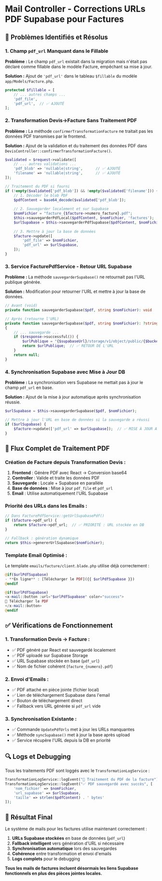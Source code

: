 # Mail Controller - Corrections URLs PDF Supabase pour Factures

## 🎯 Problèmes Identifiés et Résolus

### 1. **Champ `pdf_url` Manquant dans le Fillable**

**Problème :** Le champ `pdf_url` existait dans la migration mais n'était pas déclaré comme fillable dans le modèle Facture, empêchant sa mise à jour.

**Solution :** Ajout de `'pdf_url'` dans le tableau `$fillable` du modèle `app/Models/Facture.php`.

```php
protected $fillable = [
    // ... autres champs ...
    'pdf_file',
    'pdf_url',  // ✅ AJOUTÉ
];
```

### 2. **Transformation Devis→Facture Sans Traitement PDF**

**Problème :** La méthode `confirmerTransformationFacture` ne traitait pas les données PDF transmises par le frontend.

**Solution :** Ajout de la validation et du traitement des données PDF dans `DevisController::confirmerTransformationFacture()`.

```php
$validated = $request->validate([
    // ... autres validations ...
    'pdf_blob' => 'nullable|string',      // ✅ AJOUTÉ
    'filename' => 'nullable|string',      // ✅ AJOUTÉ
]);

// Traitement du PDF si fourni
if (!empty($validated['pdf_blob']) && !empty($validated['filename'])) {
    // 1. Décoder le blob PDF
    $pdfContent = base64_decode($validated['pdf_blob']);
    
    // 2. Sauvegarder localement et sur Supabase
    $nomFichier = "facture_{$facture->numero_facture}.pdf";
    $this->sauvegarderPdfLocal($pdfContent, $nomFichier, 'factures');
    $urlSupabase = $this->sauvegarderPdfSupabase($pdfContent, $nomFichier, 'factures');
    
    // 3. Mettre à jour la base de données
    $facture->update([
        'pdf_file' => $nomFichier,
        'pdf_url' => $urlSupabase,
    ]);
}
```

### 3. **Service FacturePdfService - Retour URL Supabase**

**Problème :** La méthode `sauvegarderSupabase()` ne retournait pas l'URL publique générée.

**Solution :** Modification pour retourner l'URL et mettre à jour la base de données.

```php
// Avant (void)
private function sauvegarderSupabase($pdf, string $nomFichier): void

// Après (retourne l'URL)
private function sauvegarderSupabase($pdf, string $nomFichier): ?string
{
    // ... sauvegarde ...
    if ($response->successful()) {
        $urlPublique = "{$supabaseUrl}/storage/v1/object/public/{$bucketName}/factures/{$nomFichier}";
        return $urlPublique;  // ✅ RETOUR DE L'URL
    }
    return null;
}
```

### 4. **Synchronisation Supabase avec Mise à Jour DB**

**Problème :** La synchronisation vers Supabase ne mettait pas à jour le champ `pdf_url` en base.

**Solution :** Ajout de la mise à jour automatique après synchronisation réussie.

```php
$urlSupabase = $this->sauvegarderSupabase($pdf, $nomFichier);

// Mettre à jour l'URL en base de données si la sauvegarde a réussi
if ($urlSupabase) {
    $facture->update(['pdf_url' => $urlSupabase]);  // ✅ MISE À JOUR AUTO
}
```

## 🔄 Flux Complet de Traitement PDF

### **Création de Facture depuis Transformation Devis :**

1. **Frontend** : Génère PDF avec React → Conversion base64
2. **Controller** : Valide et traite les données PDF
3. **Sauvegarde** : Locale + Supabase en parallèle
4. **Base de données** : Mise à jour `pdf_file` et `pdf_url`
5. **Email** : Utilise automatiquement l'URL Supabase

### **Priorité des URLs dans les Emails :**

```php
// Dans FacturePdfService::getUrlSupabasePdf()
if ($facture->pdf_url) {
    return $facture->pdf_url;  // ✅ PRIORITÉ : URL stockée en DB
}

// Fallback : génération dynamique
return $this->genererUrlSupabase($nomFichier);
```

### **Template Email Optimisé :**

Le template `emails/facture/client.blade.php` utilise déjà correctement :

```php
@if($urlPdfSupabase)
- **En ligne** : [Télécharger le PDF]({{ $urlPdfSupabase }})
@endif

@if($urlPdfSupabase)
<x-mail::button :url="$urlPdfSupabase" color="success">
📄 Télécharger le PDF
</x-mail::button>
@endif
```

## ✅ Vérifications de Fonctionnement

### **1. Transformation Devis → Facture :**
- ✅ PDF généré par React est sauvegardé localement
- ✅ PDF uploadé sur Supabase Storage
- ✅ URL Supabase stockée en base (`pdf_url`)
- ✅ Nom de fichier cohérent (`facture_{numero}.pdf`)

### **2. Envoi d'Emails :**
- ✅ PDF attaché en pièce jointe (fichier local)
- ✅ Lien de téléchargement Supabase dans l'email
- ✅ Bouton de téléchargement direct
- ✅ Fallback vers URL générée si `pdf_url` vide

### **3. Synchronisation Existante :**
- ✅ Commande `UpdatePdfUrls` met à jour les URLs manquantes
- ✅ Méthode `syncSupabase()` met à jour la base après upload
- ✅ Service récupère l'URL depuis la DB en priorité

## 🔍 Logs et Debugging

Tous les traitements PDF sont loggés avec le `TransformationLogService` :

```php
TransformationLogService::logEvent("📄 Traitement du PDF de la facture");
TransformationLogService::logEvent("✅ PDF sauvegardé avec succès", [
    'nom_fichier' => $nomFichier,
    'url_supabase' => $urlSupabase,
    'taille' => strlen($pdfContent) . ' bytes'
]);
```

## 🎯 Résultat Final

Le système de mails pour les factures utilise maintenant correctement :

1. **URLs Supabase stockées** en base de données (`pdf_url`)
2. **Fallback intelligent** vers génération d'URL si nécessaire
3. **Synchronisation automatique** lors des sauvegardes
4. **Cohérence** entre transformation et envoi d'emails
5. **Logs complets** pour le debugging

**Tous les mails de factures incluent désormais les liens Supabase fonctionnels en plus des pièces jointes locales.** 
